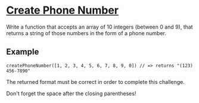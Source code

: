 # [Create Phone Number](https://www.codewars.com/kata/525f50e3b73515a6db000b83/train/)

Write a function that accepts an array of 10 integers (between 0 and 9), that returns a string of those numbers in the form of a phone number.

## Example
```
createPhoneNumber([1, 2, 3, 4, 5, 6, 7, 8, 9, 0]) // => returns "(123) 456-7890"
```
The returned format must be correct in order to complete this challenge.

Don't forget the space after the closing parentheses!